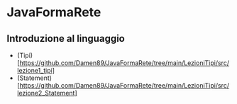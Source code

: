 # JavaFormaRete

## Introduzione al linguaggio

 - (Tipi) [https://github.com/Damen89/JavaFormaRete/tree/main/LezioniTipi/src/lezione1_tipi]
 - (Statement) [https://github.com/Damen89/JavaFormaRete/tree/main/LezioniTipi/src/lezione2_Statement]

